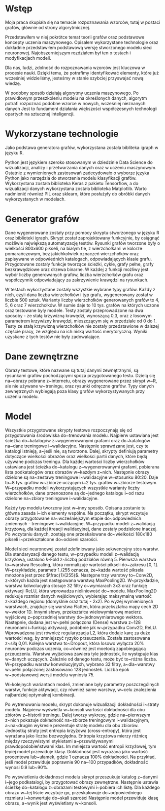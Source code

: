 # Wstęp
Moja praca skupiała się na temacie rozpoznawania wzorców, tutaj w postaci grafów, głównie od strony algorytmicznej.

Przedstawiłem w niej pokrótce temat teorii grafów oraz podstawowe koncepty uczenia maszynowego.
Opisałem wykorzystane technologie oraz dokładnie przedstawiłem podstawową wersję
stworzonego modelu sieci neuronowej.
Najobszerniejszym rozdziałem był ten o testach i modyfikacjach modeli.

Dla nas, ludzi, zdolność do rozpoznawania wzorców jest kluczowa w procesie nauki.
Dzięki temu, że potrafimy identyfikować elementy, które już wcześniej widzieliśmy,
jesteśmy w stanie szybciej przyswajać nową wiedzę.

W podobny sposób działają algorytmy uczenia maszynowego.
Po prawidłowym przeszkoleniu modelu na określonych danych,
algorytm potrafi rozpoznać podobne wzorce w nowych, wcześniej nieznanych danych
Jest to fundament działania większości współczesnych technologii opartych na sztucznej inteligencji.

# Wykorzystane technologie
Jako podstawa generatora grafów, wykorzystana została bibliteka igraph w języku R.

Python jest językiem szeroko stosowanym w dziedzinie Data Science do wizualizacji,
analizy i przetwarzania danych oraz w uczeniu maszynowym.
Ostatnie z wymienionych zastosowań zadecydowało o wyborze języka Python jako narzędzia do stworzenia modelu klasyfikacji grafów.
Wykorzystana została biblioteka Keras z pakietu Tensorflow,
a do wizualizacji danych wykorzystana została biblioteka Matplotlib.
Warto nadmienić również PIL oraz sklearn, które posłużyły do obróbki danych wykorzystanych w modelach.

# Generator grafów
Dane wygenerowane zostały przy pomocy skryptu stworzonego w języku R oraz biblioteki igraph.
Skrypt został zaprojektowany funkcyjnie, by osiągnąć możliwie największą automatyzację testów.
Rysunki grafów tworzone były o wielkości 800x600 pikseli, na białym tle, z wierzchołkami w kolorze pomarańczowym,
bez jakichkolwiek oznaczeń wierzchołków oraz zapisywane w odpowiednich katalogach, odpowiadających klasie grafu.
Przygotowane zostały funkcje tworzące ścieżki, cykle, grafy pełne, grafy bezkrawędziowe oraz drzewa binarne.
W każdej z funkcji możliwy jest wybór liczby generowanych grafów, liczba wierzchołków grafu
oraz współczynnik odpowiadający za zakrzywienie krawędzi na rysunkach.

W testach wykorzystane zostały wszystkie wybrane typy grafów.
Każdy z nich, czyli dana liczba wierzchołków i typ grafu, wygenerowany został w liczbie 500 sztuk.
Warianty liczby wierzchołków generowanych grafów to 4, 5, 6 oraz 7 wierzchołków.
W sumie daje to 10 tys. grafów na których uczone oraz testowane były modele.
Testy zostały przeprowadzone na dwa sposoby - ze stałą krzywizną krawędzi, wynoszącą 0,3,
oraz z losowym parametrem krzywizny krawędzi, mieszczącym się w przedziale od 0 do 1.
Testy ze stałą krzywizną wierzchołków nie zostały przedstawione w dalszej częście pracy,
ze względu na ich niską wartość merytoryczną. Wyniki uzyskane z tych testów nie były zadowalające.

# Dane zewnętrzne
Obrazy testowe, które nazwane są tutaj danymi zewnętrznymi, są rysunkami grafów pochodzącymi spoza przygotowanego testu.
Dzielą się na~obrazy pobrane z~internetu, obrazy wygenerowane przez skrypt w~R, ale nie używane w~treningu,
oraz rysunki odręczne grafów. Typy danych zewnętrznych wybiegają poza klasy grafów wykorzystywanych przy uczeniu modelu.

# Model
Wszystkie przygotowane skrypty testowe rozpoczynają się od przygotowania środowiska do~trenowania modelu.
Najpierw ustawiana jest ścieżka do~katalogów z~wygenerowanymi grafami oraz do~katalogów na~dane treningowe i~walidacyjne.
Następnie sprawdzane jest, czy te katalogi istnieją, a~jeśli nie, są tworzone.
Dalej, skrypty definiują parametry dotyczące wielkości obrazów oraz wielkości partii danych, które będą używane podczas treningu.
Dla każdej wartości liczby wierzchołków ustawiana jest ścieżka do~katalogu z~wygenerowanymi grafami,
pobierana lista podkatalogów oraz obrazów w~każdym z~nich.
Następnie obrazy dzielone są na~zestawy treningowe i~walidacyjne w~stosunku 80:20.
Daje to~8 tys. grafów w~zbiorze uczącym i~2 tys. grafów w~zbiorze testowym.
W~przypadku modeli wykorzystujących wszystkie warianty liczby wierzchołków, dane przenoszone są do~jednego katalogu
i~od razu dzielone na~zbiory treningowe i~walidacyjne.

Każdy typ modelu tworzony jest w~inny sposób. Opisana zostanie tu główna zasada i~ich elementy wspólne.
Na początku, skrypt wczytuje obrazy przygotowane na~wcześniejszym etapie do~odpowiednich zmiennych - treningowe i~walidacyjne.
W~przypadku modeli z~walidacją krzyżową, dla każdej itreacji walidacyjnej, dane zostały podzielone inaczej.
Po wczytaniu danych, zostają one przeskalowane do~wielkości 180x180 pikseli i~przekształcone do~odcieni szarości.

Model sieci neuronowej został zdefiniowany jako sekwencyjny stos warstw.
Dla standaryzacji danego testu, w~przypadku modeli z~walidacją krzyżową, ustalono $k$-Fold z~liczbą podziałów równą 5.
Pierwsza warstwa to~warstwa Rescaling, która normalizuje wartości pikseli do~zakresu [0, 1].
W~przykładzie, parametr $1./255$ oznacza, że~każda wartość piksela mnożona jest przez $\frac{1}{255}$.
Następne trzy warstwy to~Conv2D, z~których każda jest następowana warstwą MaxPooling2D.
W~przykładzie, warstwa kolwolucyjna stosuje 32 filtry o~wymiarach 3x3 oraz funkcję aktywacji ReLU,
która wprowadza nieliniowość do~modelu.
MaxPooling2D redukuje rozmiar danych wejściowych,
wybierając maksymalną wartość z~każdego regionu (domyślnie oraz tutaj - 2x2). 
Po wyżej wymienionych warstwach, znajduje się warstwa Flatten, która przekształca mapy cech 2D w~wektor 1D.
Innymi słowy, przekształca wielowymiarową macierz wyjściową z~poprzedniej warstwy do~jednowymiarowego wektora.
Następnie, dodana jest w~pełni połączona (Dense) warstwa z~128 neuronami
i~funkcją aktywacji, podobnie jak w~przypadku Conv2D, ReLU.
Wprowadzona jest również regularyzacja L2, która dodaje karę za duże wartości wag,
by zmniejszyć ryzyko przeuczenia. Została zastosowana z~siłą 0,01.
Kolejna warstwa to~Dropout, która losowo wyłącza 20\% neuronów podczas uczenia,
co~również jest moetodą zapobiegającą przeuczeniu.
Warstwa wyjściowa zawiera tyle jednostek, ile występuje klas w~danych uczących.
Zależnie od danego testu, może być to~różna liczba.
W~przypadku warstw konwolucyjnych, wybrano 32 filtry, a~dla~warstwy w~pełni połączonej zastosowano 128 jednostek.
Liczba epok w~podstawowej wersji modelu wyniosła 75.

W~kolejnych wariantach modeli, zmieniane były parametry poszczególnych warstw, funkcje aktywacji,
czy również same warstwy, w~celu znalezienia najbardziej optymalnej kombinacji.

Po wytrenowaniu modelu, skrypt dokonuje wizualizacji dokładności i~straty modelu.
Najpierw wyświetla w~konsoli wartości dokładności dla obu zbiorów z~historii treningu.
Dalej tworzy wykresy, gdzie na~pierwszym z~nich pokazuje dokładność na~zbiorze treningowym i~walidacyjnym,
a~na~drugim wykresie prezentuje stratę modelu dla obu zbiorów.
Jednostką straty jest entropia krzyżowa (cross-entropy), która jest wyrażana jako liczba bezwzględna.
Entropia krzyżowa mierzy różnicę między rzeczywistymi etykietami a~przewidywanymi prawdopodobieństwami klas.
Im mniejsza wartość entropii krzyżowej, tym lepiej model przewiduje klasy.
Dokładność jest wyrażana jako wartość procentowa lub~ułamek, gdzie 1 oznacza 100\% dokładności.
Na przykład, jeśli model przewiduje poprawnie 90 na~100 przypadków, dokładność wynosi 0.9 lub~90\%.

Po wyświetleniu dokładnosci modelu skrypt przeszukuje katalog z~danymi i~jego podkatalogi, by przygotować obrazy zewnętrzne.
Następnie ustawia ścieżkę do~katalogu z~obrazami testowymi i~pobiera ich listę.
Dla każdego obrazu w~tej liście wczytuje go, przeskalowuje do~odpowiedniego rozmiaru i~konwertuje do~skali szarości
Następnie model przewiduje klasę obrazu, a~wynik jest wyświetlany w~konsoli.